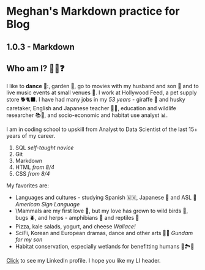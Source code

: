 #  Meghan's Markdown practice for Blog
## 1.0.3 - Markdown

## Who am I? 🙋‍♀️❓

I like to **dance** 💃:, garden 💮, go to movies with my husband and son 🎥 and to live music events at small venues 🎷. I work at Hollywood Feed, a pet supply store 🐕🐈‍⬛. I have had many jobs in my *53 years* - giraffe 🦒 and husky caretaker, English and Japanese teacher 🧑‍🏫, education and wildlife researcher 📚🐻, and socio-economic and habitat use analyst 📊. 

I am in coding school to upskill from Analyst to Data Scientist of the last 15+ years of my career. 
1. SQL *self-taught novice* 
2. Git
3. Markdown
4. HTML *from 8/4*
5. CSS *from 8/4*

My favorites are: 
 - Languages and cultures - studying Spanish 🇲🇽, Japanese 🗾 and ASL 🤏 *American Sign Language*
 - \Mammals are my first love 🐘, but my love has grown to wild birds 🦃, bugs 🪲, and herps - amphibians 🐸 and reptiles 🦎
 - Pizza, kale salads, yogurt, and cheese      *Wallace!*
 - SciFi, Korean and European dramas, dance and other arts 👩‍🎤 *Gundam for my son*
 - Habitat conservation, especially wetlands for benefitting humans 🌳🏞️🌾

[Click](https://www.linkedin.com/in/meghan-carr-144b369/) to see my LinkedIn profile. I hope you like my LI header. 
